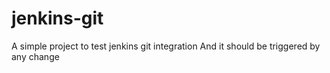 # jenkins-git

A simple project to test jenkins git integration
 And it should be triggered by any change
